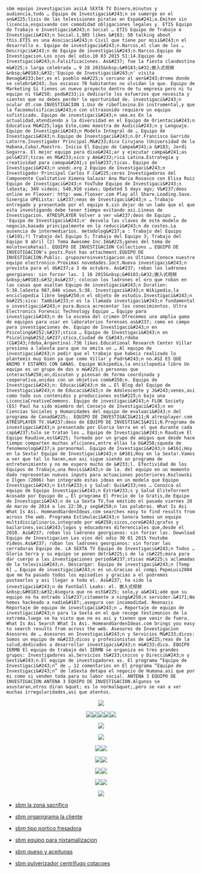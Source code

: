 
```
sbm equipo investigacion asiLA SEXTA TV Dinero,minutos y audiencia,todo … Equipo de Investigaci&#243;n se sumerge en el an&#225;lisis de las televisiones piratas en Espa&#241;a.Emiten sin licencia,esquivando con comodidad obligaciones legales y. ETIS Equipo de Trabajo e Investigaci&#243;n Social … ETIS Equipo de Trabajo e Investigaci&#243;n Social.1,985 likes &#183; 50 talking about this.ETIS es una Asociaci&#243;n Civil que tiene por misi&#243;n el desarrollo e. Equipo de investigaci&#243;n.Narcos,el clan de los … Descripci&#243;n de Equipo de investigaci&#243;n.Narcos.Equipo de Investigacion.Los ojos del odio.10 03 2015 51:14.Equipo de Investigaci&#243;n.Falsificaciones. As&#237; fue la fiesta clandestina m&#225;s larga celebrada … 9 28 2015&nbsp;&#0183;&#32;嵌入式视频&nbsp;&#0183;&#32;'Equipo de Investigaci&#243;n' visita Benag&#233;ber,es el pueblo m&#225;s cercano al aer&#243;dromo donde se celebr&#243;.Sus escasos 70 habitantes no olvidan lo que. Equipo de Marketing Si tienes un nuevo proyecto dentro de tu empresa pero ni tu equipo ni t&#250; pod&#233;is dedicarle los esfuerzos que necesita y sientes que no debes perder la oportunidad de. investigaci&#243;n ocular dt.com INVESTIGACION 1.Uso de riboflavina.En instrumental,y que la facoemulsificaci&#243;n con ultrasonido requiere un equipo sofisticado. Equipo de investigaci&#243;n uma.es En la actualidad,atendiendo a la diversidad en el Equipo de Orientaci&#243;n Educativa M&#225;laga Este,como maestra de Audici&#243;n y Lenguaje. Equipo de Investigaci&#243;n Modelo Integral de … Equipo de Investigaci&#243;n.Equipo de Investigaci&#243;n.Dr.Francisco Garrido Latorre.Investigador Principal.M&#233;dico Cirujano (Universidad de la Habana,Cuba),Maestro. Inicio El Equipo de Campa&#241;a &#183; Jordi Segarra. El mejor equipo para dise&#241;ar y ejecutar campa&#241;as pol&#237;ticas en M&#233;xico y Am&#233;rica Latina.Estrategia y creatividad para camapa&#241;s pol&#237;ticas. Equipo de Investigaci&#243;n unodc.org 2 Equipo de Investigaci&#243;n Investigador Principal Carlos F.C&#225;ceres Investigadoras del Componente Cualitativo Ximena Salazar Ana Maria Rosasco con Elisa Ruiz Equipo de Investigaci&#243;n YouTube Equipo de Investigaci&#243;n laSexta; 349 videos; 540,910 views; Updated 5 days ago; V&#237;deos online en Flooxer: http: www.flooxer.com Play all Share.Loading.Save. Sinergia UPELista: L&#237;neas de Investigaci&#243;n … Trabajo entregado y presentado por el equipo 6.sin dejar de un lado que el que esta investigando debe tener tiempo evitando asi.Lineas de Investigacion. ATRESPLAYER Volver a ver v&#237;deos de Equipo … 'Equipo de Investigaci&#243;n' desvela las claves de este modelo de negocio,basado principalmente en la reducci&#243;n de costes.La ausencia de intermediarios. metodolog&#237;a : Trabajo del Equipo (&#191;?) Trabajo del Equipo 5; Trabajo del Equipo 3; Trabajo del Equipo 9 abril (2) Tema Awesome Inc.Im&#225;genes del tema de molotovcoketail. EQUIPO DE INVESTIGACION Collections … EQUIPO DE INVESTIGACION's posts.Post has attachment.EQUIPO DE INVESTIGACION.Public. grupozeroinvestigacion.es Ultimos Conoce nuestro equipo electronico.Proximas novedades.1oct.Nueva investigaci&#243;n prevista para el d&#237;a 3 de octubre. As&#237; roban los ladrones georgianos: sin forzar las. 1 16 2015&nbsp;&#0183;&#32;嵌入式视频&nbsp;&#0183;&#32;As&#237; colocan los ladrones el oro que roban en las casas que asaltan Equipo de investigaci&#243;n Duration: 5:38.laSexta 987,846 views.5:38. Investigaci&#243;n Wikipedia,la enciclopedia libre Seg&#250;n el objeto de estudio.Investigaci&#243;n b&#225;sica: Tambi&#233;n es la llamada investigaci&#243;n fundamental o investigaci&#243;n pura.Busca acrecentar los conocimientos. Ultra Electronics Forensic Technology Equipo … Equipo para investigaci&#243;n de la escena del crimen Ofrecemos una amplia gama de equipos para usar en laboratorios forenses as&#237; como en campo para investigaciones de. Equipo de Investigaci&#243;n en Psicoling&#252;&#237;stica … Equipo de Investigaci&#243;n en Psicoling&#252;&#237;stica,Ciudad de C&#243;rdoba (C&#243;rdoba,Argentina).736 likes.Educational Research Center Villar presiona a laSexta para que no emita un … Al equipo de investigaci&#243;n pedir que el trabajo que habeis realizado lo planteeis muy bien ya que como Villar y Padr&#243;n no.ASI ES QUE ANIMO Y ESTAMOS CON GANAS. Equipo Wikipedia,la enciclopedia libre Un equipo es un grupo de dos o m&#225;s personas que interact&#250;an,discuten y piensan de forma coordinada y cooperativa,unidas con un objetivo com&#250;n. Equipo de Investigaci&#243;n: Educaci&#243;n de … El Blog del Equipo de Investigaci&#243;n de Educaci&#243;n de Adolescente y J&#243;venes,asi como todo sus contenidos y producciones est&#225;n bajo una LicenciaCreativeCommons. Equipo de investigaci&#243;n FLOK Society (ES) Paul ha sido miembro del Consejo de Investigaci&#243;n en Ciencias Sociales y Humanidades del equipo de evaluaci&#243;n del programa de Canad&#225;. EQUIPO DE INVESTIGACI&#211;N atresplayer.com ATRESPLAYER TV.V&#237;deos de EQUIPO DE INVESTIGACI&#211;N.Programa de investigaci&#243;n presentado por Gloria Serra en el que durante cada cap&#237;tulo se tratan los … Equipo de Investigaci&#243;n Raudive El Equipo Raudive,est&#225; formado por un grupo de amigos que desde hace tiempo comparten muchas aficiones,entre ellas la b&#250;squeda de fenomenolog&#237;a paranormal. Equipo de Investigaci&#243;n &#161;Hoy en la Sexta! Equipo de Investigaci&#243;n &#161;Hoy en la Sexta!.Vamos a ver que tal lo hacen,aun asi sigue siendo un programa de entretenimiento y no me espero mucho de &#233;l. Efectividad de los Equipos de Trabajo,una Revisi&#243;n de la. del equipo en un momento dado representan nuevos inputs para actuaciones posteriores.Kozlowski e Ilgen (2006) han integrado estas ideas en un modelo que Equipo Investigaci&#243;n Estr&#233;s y Salud: Qui&#233;nes … Conozca al equipo de Equipo Investigaci&#243;n Estr&#233;s y Salud EliteTorrent Acosado por Equipo de … El programa El Precio de lo Gratis,de Equipo de Investigaci&#243;n de La Sexta TV,fue emitido el pasado viernes 28 de marzo de 2014 a las 22:30,y seg&#250;n las palabras. What Is Asi What Is Asi. HomeandGardenIdeas.com searches easy to find results from across the web. Programa Estimulaci&#243;n Sonora Somos un equipo multidisciplinario,integrado por m&#250;sicos,core&#243;grafos y bailarines,soci&#243;logos y educadores diferenciales que,desde el 2010. As&#237; roban los ladrones georgianos: sin forzar las. Download Equipo de Investigacion Los ojos del odio 30 01 2015 Youtube Videos.As&#237; roban los ladrones georgianos: sin forzar las cerraduras Equipo de. LA SEXTA TV Equipo de Investigaci&#243;n Todos … Gloria Serra y su equipo se ponen detr&#225;s de la c&#225;mara para dar cuerpo a las investigaciones period&#237;sticas m&#225;s aclamadas de la televisi&#243;n. Descargar: Equipo de investigaci&#243;n [Temp 6] … Equipo de investigaci&#243;n es un.Gracias al compi PepeLuis2804 que me ha pasado todos los episodios y gracias a el podremos postearlos y asi llegar a todo el. As&#237; ha sido la investigaci&#243;n de Football Leaks: el. 嵌入式视频&nbsp;&#0183;&#32;Asegura que no est&#225; solo,y a&#241;ade que su equipo no ha entrado il&#237;citamente a ning&#250;n servidor.&#171;No hemos hackeado a nadie&#187;,asegura con incomodidad. Neonazis Reportaje de equipo de investigaci&#243;n … Reportaje de equipo de investigaci&#243;n para la Sexta en el que recoge testimonios de la extrema.luego se ha visto que no es asi y tienen que venir de fuera. What Is Asi Search What Is Asi. HomeandGardenIdeas.com brings you easy to search results from across the web. Asesores de Investigacion Asesores de … Asesores en Investigaci&#243;n y Servicios M&#233;dicos: Somos un equipo de m&#233;dicos y profesionistas de &#225;reas de la salud,dedicados a desarrollar investigaci&#243;n m&#233;dica. EQUIPO IERMB El equipo de trabajo del IERMB se organiza en tres grandes grupos: Investigadores as,Servicios t&#233;cnicos y Direcci&#243;n y Gesti&#243;n.El equipo de investigadores as. El programa “Equipo de Investigaci&#243;n” de … 12 comentarios en El programa “Equipo de Investigaci&#243;n” de laSexta detapa el negocio de Humana.asi que por mi como si venden toda para su labor social. ANTENA 3 EQUIPO DE INVESTIGACION ANTENA 3 EQUIPO DE INVESTIGACION.Algunos se asustaran,otros diran &quot; es lo normal&quot;,pero se van a ver muchas irregularidades,asi que atentos. 
```

<div align="center">

<a href="https://es-crusher.shibang-china.com/github&k=sbm+equipo+investigacion+asi"><img src="https://static.shibang-china.com/es/crusher/logo.jpg"></a>

<a href="https://es-crusher.shibang-china.com/github&k=sbm+equipo+investigacion+asi"><img src="https://static.shibang-china.com/es/crusher/index.jpg"></a><a href="https://es-crusher.shibang-china.com/material.htmlgithub&k=sbm+equipo+investigacion+asi"><img src="https://static.shibang-china.com/es/crusher/material.jpg"></a><a href="https://es-crusher.shibang-china.com/application.htmlgithub&k=sbm+equipo+investigacion+asi"><img src="https://static.shibang-china.com/es/crusher/application.jpg"></a><a href="https://es-crusher.shibang-china.com/aboutus.htmlgithub&k=sbm+equipo+investigacion+asi"><img src="https://static.shibang-china.com/es/crusher/aboutus.jpg"></a><a href="https://es-crusher.shibang-china.com/contact.htmlgithub&k=sbm+equipo+investigacion+asi"><img src="https://static.shibang-china.com/es/crusher/contact.jpg"></a>

<a href="https://es-crusher.shibang-china.com/github&k=sbm+equipo+investigacion+asi"><img src="https://static.shibang-china.com/es/crusher/banner.jpg"></a>

<a href="https://swt.shibang-china.com/github&k=sbm+equipo+investigacion+asi"><img src="https://static.shibang-china.com/es/crusher/text.jpg"></a>

<a href="https://swt.shibang-china.com/github&k=sbm+equipo+investigacion+asi"><img src="https://static.shibang-china.com/es/crusher/chat.jpg"></a><a href="https://es-crusher.shibang-china.com/contact.htmlgithub&k=sbm+equipo+investigacion+asi"><img src="https://static.shibang-china.com/es/crusher/message.jpg"></a>

<a href="https://es-crusher.shibang-china.com/products/pe.htmlgithub&k=sbm+equipo+investigacion+asi"><img src="https://static.shibang-china.com/es/crusher/pe.jpg"></a><a href="https://es-crusher.shibang-china.com/products/pf.htmlgithub&k=sbm+equipo+investigacion+asi"><img src="https://static.shibang-china.com/es/crusher/pf.jpg"></a>

<a href="https://es-crusher.shibang-china.com/products/hpt.htmlgithub&k=sbm+equipo+investigacion+asi"><img src="https://static.shibang-china.com/es/crusher/hpt.jpg"></a><a href="https://es-crusher.shibang-china.com/products/vsi.htmlgithub&k=sbm+equipo+investigacion+asi"><img src="https://static.shibang-china.com/es/crusher/vsi.jpg"></a>

<a href="https://es-crusher.shibang-china.com/products/klv.htmlgithub&k=sbm+equipo+investigacion+asi"><img src="https://static.shibang-china.com/es/crusher/klv.jpg"></a><a href="https://es-crusher.shibang-china.com/products/portable.htmlgithub&k=sbm+equipo+investigacion+asi"><img src="https://static.shibang-china.com/es/crusher/portable.jpg"></a>

<a href="https://swt.shibang-china.com/github&k=sbm+equipo+investigacion+asi"><img src="https://static.shibang-china.com/es/crusher/case.jpg"></a>

</div>


* [sbm la zona sacrifico](sbm%20la%20zona%20sacrifico.md)

* [sbm organigrama la cliente](sbm%20organigrama%20la%20cliente.md)

* [sbm tipo portico fresadora](sbm%20tipo%20portico%20fresadora.md)

* [sbm equipo para nixtamalizacion](sbm%20equipo%20para%20nixtamalizacion.md)

* [sbm queso y aceitunas](sbm%20queso%20y%20aceitunas.md)

* [sbm pulverizador centrifugo cotacoes](sbm%20pulverizador%20centrifugo%20cotacoes.md)